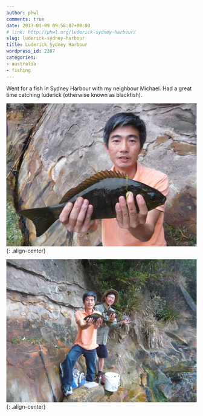 ```yaml
---
author: phwl
comments: true
date: 2013-01-09 09:58:07+00:00
# link: http://phwl.org/luderick-sydney-harbour/
slug: luderick-sydney-harbour
title: Luderick Sydney Harbour
wordpress_id: 2387
categories:
- australia
- fishing
---
```


Went for a fish in Sydney Harbour with my neighbour Michael. Had a great time catching luderick (otherwise known as blackfish).

![](/assets/images/2015/12/P1130251.jpg){: .align-center}

<!-- more -->

![](/assets/images/2015/12/P1130254.jpg){: .align-center}
